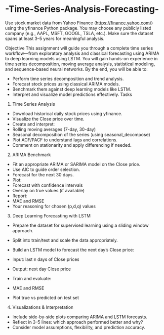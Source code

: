 # -Time-Series-Analysis-Forecasting-
Use stock market data from Yahoo Finance (https://finance.yahoo.com/) using the yfinance Python package. You may choose any publicly listed company (e.g., AAPL, MSFT, GOOGL, TSLA, etc.). Make sure the dataset spans at least 3–5 years for meaningful analysis.


Objective
This assignment will guide you through a complete time series workflow—from exploratory analysis
and classical forecasting using ARIMA to deep learning models using LSTM. You will gain hands-on
experience in time series decomposition, moving average analysis, statistical modeling, and
sequence-based neural networks.
By the end, you will be able to:
- Perform time series decomposition and trend analysis.
- Forecast stock prices using classical ARIMA models.
- Benchmark them against deep learning models like LSTM.
- Interpret and visualize model predictions effectively.
Tasks
1. Time Series Analysis
- Download historical daily stock prices using yfinance.
- Visualize the Close price over time.
- Create and interpret:
- Rolling moving averages (7-day, 30-day)
- Seasonal decomposition of the series (using seasonal_decompose)
- Plot ACF/PACF to understand lags and correlations.
- Comment on stationarity and apply differencing if needed.
2. ARIMA Benchmark
- Fit an appropriate ARIMA or SARIMA model on the Close price.
- Use AIC to guide order selection.
- Forecast for the next 30 days.
- Plot:
- Forecast with confidence intervals
- Overlay on true values (if available)
- Report:
- MAE and RMSE
- Your reasoning for chosen (p,d,q) values
3. Deep Learning Forecasting with LSTM
- Prepare the dataset for supervised learning using a sliding window approach.
- Split into train/test and scale the data appropriately.
- Build an LSTM model to forecast the next day’s Close price:

- Input: last n days of Close prices
- Output: next day Close price
- Train and evaluate:
- MAE and RMSE
- Plot true vs predicted on test set
4. Visualizations & Interpretation
- Include side-by-side plots comparing ARIMA and LSTM forecasts.
- Reflect in 3–5 lines: which approach performed better and why?
- Consider model assumptions, flexibility, and prediction accuracy.

